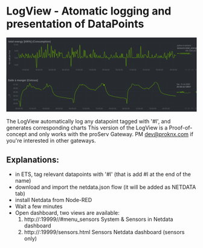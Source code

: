 # LogView - Atomatic logging and presentation of DataPoints
![Dashboard](custom-dashboard.png)

The LogView automatically log any datapoint tagged with '#l', and generates corresponding charts
This version of the LogView is a Proof-of-concept and only works with the proServ Gateway. 
PM dev@proknx.com if you're interested in other gateways.

## Explanations:
- in ETS, tag relevant datapoints with '#l' (that is add #l at the end of the name)
- download and import the netdata.json flow (it will be added as NETDATA tab)
- install Netdata from Node-RED
- Wait a few minutes
- Open dashboard, two views are available:
   1.  http://<IP-MASTER>:19999//#menu_sensors System & Sensors in Netdata dashboard
   2.  http://<IP-MASTER>:19999/sensors.html Sensors Netdata dashboard (sensors only)
